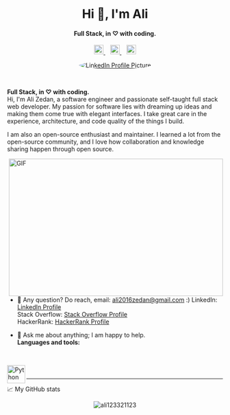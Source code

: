 <h1 align="center">Hi 👋, I'm Ali</h1>
<h4 align="center">Full Stack, in ♡ with coding.</h4>

<p align="center">
  <a href="https://discord.gg/r8GAg8pN">
    <img alt="Ali's Discord" width="22px" src="https://raw.githubusercontent.com/peterthehan/peterthehan/master/assets/discord.svg" />
  </a>&nbsp;&nbsp;
  <a href="https://www.linkedin.com/in/alizedan/">
    <img alt="Ali's LinkedIN" width="22px" src="https://commons.wikimedia.org/wiki/File:LinkedIn_icon.svg" />
  </a>&nbsp;&nbsp;
  <a href="https://stackoverflow.com/users/10536936/ali-zedan">
    <img alt="Ali's Stackoverflow" width="22px" src="https://upload.wikimedia.org/wikipedia/commons/e/ef/Stack_Overflow_icon.svg" />
  </a>
</p>

<p align="center">
  <a href="https://www.linkedin.com/in/alizedan/">
    <img alt="LinkedIn Profile Picture" src="https://www.facebook.com/photo/?fbid=649382133884441&set=a.649382127217775" style="border-radius: 50%;" />
  </a>
</p>

<br />

**Full Stack, in ♡ with coding.**<br />
Hi, I'm Ali Zedan, a software engineer and passionate self-taught full stack web developer. My passion for software lies with dreaming up ideas and making them come true with elegant interfaces. I take great care in the experience, architecture, and code quality of the things I build.

I am also an open-source enthusiast and maintainer. I learned a lot from the open-source community, and I love how collaboration and knowledge sharing happen through open source.

<img align="right" alt="GIF" src="https://github.com/abhisheknaiidu/abhisheknaiidu/blob/master/code.gif?raw=true" width="500" height="320" />

- 💼 Any question? Do reach, email: ali2016zedan@gmail.com :)
LinkedIn: [LinkedIn Profile](https://www.linkedin.com/in/alizedan/)<br />
Stack Overflow: [Stack Overflow Profile](https://stackoverflow.com/users/10536936/ali-zedan)<br />
HackerRank: [HackerRank Profile](https://www.hackerrank.com/ali2016zedan)

- 💬 Ask me about anything; I am happy to help.<br />
**Languages and tools:**

<br />

<a href="https://www.python.org" target="_blank"><img align="left" alt="Python" height ="42px" src="https://raw.githubusercontent.com/rahul-jha98/github_readme_icons/main/language_and_tools/square/python/python.svg"></a>
<!-- Add other tools and languages here -->

<br />
<hr />

📈 My GitHub stats

<p align="center"> <img src="https://github-readme-stats.vercel.app/api?username=ali123321123&show_icons=true&theme=gotham" alt="ali123321123" />
